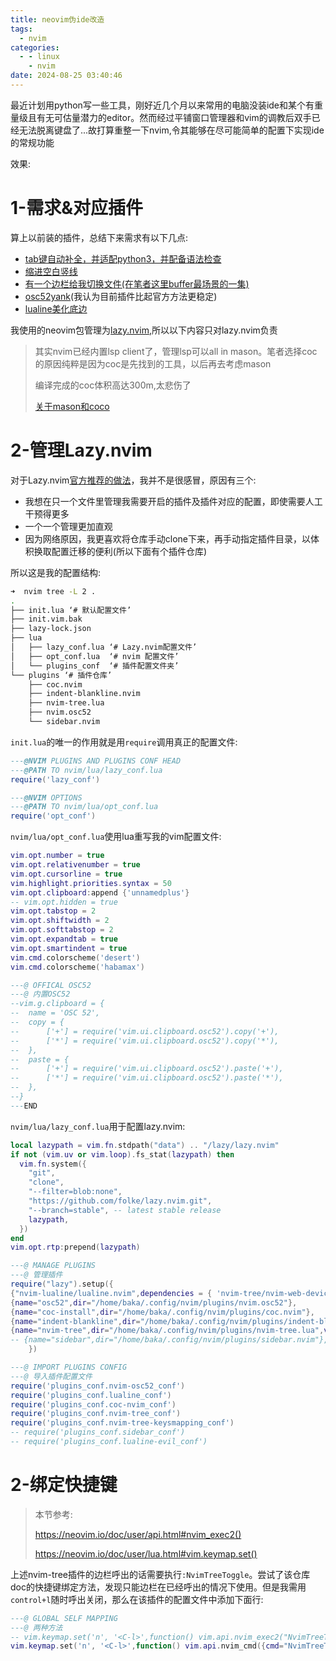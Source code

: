```yaml
---
title: neovim伪ide改造
tags:
  - nvim
categories:
  - - linux
    - nvim
date: 2024-08-25 03:40:46
---
```


最近计划用python写一些工具，刚好近几个月以来常用的电脑没装ide和某个有重量级且有无可估量潜力的editor。然而经过平铺窗口管理器和vim的调教后双手已经无法脱离键盘了...故打算重整一下nvim,令其能够在尽可能简单的配置下实现ide的常规功能

效果:
<img src="https://telegraph.7cmb.com/file/3c531b5595f845d8062a4.png" alt="" >

# 1-需求&对应插件

算上以前装的插件，总结下来需求有以下几点:
- [tab键自动补全，并适配python3，并配备语法检查](https://github.com/neoclide/coc.nvim)
- [缩进空白竖线](https://github.com/lukas-reineke/indent-blankline.nvim)
- [有一个边栏给我切换文件(在笔者这里buffer最场景的一集)](https://github.com/nvim-tree/nvim-tree.lua)
- [osc52yank](https://github.com/ojroques/nvim-osc52)(我认为目前插件比起官方方法更稳定)
- [lualine美化底边](https://github.com/nvim-lualine/lualine.nvim)

我使用的neovim包管理为[lazy.nvim](https://github.com/folke/lazy.nvim),所以以下内容只对lazy.nvim负责

> 其实nvim已经内置lsp client了，管理lsp可以all in mason。笔者选择coc的原因纯粹是因为coc是先找到的工具，以后再去考虑mason
> 
> 编译完成的coc体积高达300m,太悲伤了
>
> [关于mason和coco](https://github.com/neoclide/coc.nvim/discussions/4866)

# 2-管理Lazy.nvim

对于Lazy.nvim[官方推荐的做法](https://lazy.folke.io/usage/structuring)，我并不是很感冒，原因有三个:
- 我想在只一个文件里管理我需要开启的插件及插件对应的配置，即使需要人工干预得更多
- 一个一个管理更加直观
- 因为网络原因，我更喜欢将仓库手动clone下来，再手动指定插件目录，以体积换取配置迁移的便利(所以下面有个插件仓库)


所以这是我的配置结构:
```bash
➜  nvim tree -L 2 .
.
├── init.lua ‘# 默认配置文件’
├── init.vim.bak
├── lazy-lock.json
├── lua
│   ├── lazy_conf.lua ‘# Lazy.nvim配置文件’
│   ├── opt_conf.lua  ‘# nvim 配置文件’
│   └── plugins_conf  ‘# 插件配置文件夹’
└── plugins ‘# 插件仓库’
    ├── coc.nvim
    ├── indent-blankline.nvim
    ├── nvim-tree.lua
    ├── nvim.osc52
    └── sidebar.nvim

```

`init.lua`的唯一的作用就是用`require`调用真正的配置文件:
```lua
---@NVIM PLUGINS AND PLUGINS CONF HEAD
---@PATH TO nvim/lua/lazy_conf.lua
require('lazy_conf')

---@NVIM OPTIONS
---@PATH TO nvim/lua/opt_conf.lua
require('opt_conf')

```

`nvim/lua/opt_conf.lua`使用lua重写我的vim配置文件:
```lua
vim.opt.number = true
vim.opt.relativenumber = true
vim.opt.cursorline = true
vim.highlight.priorities.syntax = 50 
vim.opt.clipboard:append {'unnamedplus'}
-- vim.opt.hidden = true
vim.opt.tabstop = 2
vim.opt.shiftwidth = 2
vim.opt.softtabstop = 2
vim.opt.expandtab = true
vim.opt.smartindent = true
vim.cmd.colorscheme('desert')
vim.cmd.colorscheme('habamax')

---@ OFFICAL OSC52
---@ 内置OSC52
--vim.g.clipboard = {
--	name = 'OSC 52',
--	copy = {
--		['+'] = require('vim.ui.clipboard.osc52').copy('+'),
--		['*'] = require('vim.ui.clipboard.osc52').copy('*'),
--	},
--	paste = {
--		['+'] = require('vim.ui.clipboard.osc52').paste('+'),
--		['*'] = require('vim.ui.clipboard.osc52').paste('*'),
--	},
--}
---END
```

`nvim/lua/lazy_conf.lua`用于配置lazy.nvim:
```lua
local lazypath = vim.fn.stdpath("data") .. "/lazy/lazy.nvim"
if not (vim.uv or vim.loop).fs_stat(lazypath) then
  vim.fn.system({
    "git",
    "clone",
    "--filter=blob:none",
    "https://github.com/folke/lazy.nvim.git",
    "--branch=stable", -- latest stable release
    lazypath,
  })
end
vim.opt.rtp:prepend(lazypath)

---@ MANAGE PLUGINS
---@ 管理插件
require("lazy").setup({
{"nvim-lualine/lualine.nvim",dependencies = { 'nvim-tree/nvim-web-devicons' }},
{name="osc52",dir="/home/baka/.config/nvim/plugins/nvim.osc52"},
{name="coc-install",dir="/home/baka/.config/nvim/plugins/coc.nvim"},
{name="indent-blankline",dir="/home/baka/.config/nvim/plugins/indent-blankline.nvim",main="ibl", --[[@module "ibl" @type ibl.config--]] opts={},},
{name="nvim-tree",dir="/home/baka/.config/nvim/plugins/nvim-tree.lua",version = "*",lazy = false,dependencies = {"nvim-tree/nvim-web-devicons",},config = function()  require("nvim-tree").setup {}  end,},
-- {name="sidebar",dir="/home/baka/.config/nvim/plugins/sidebar.nvim"},
	})

---@ IMPORT PLUGINS CONFIG
---@ 导入插件配置文件
require('plugins_conf.nvim-osc52_conf')
require('plugins_conf.lualine_conf')
require('plugins_conf.coc-nvim_conf')
require('plugins_conf.nvim-tree_conf')
require('plugins_conf.nvim-tree-keysmapping_conf')
-- require('plugins_conf.sidebar_conf')
-- require('plugins_conf.lualine-evil_conf')
```

# 2-绑定快捷键

> 本节参考:
>
> https://neovim.io/doc/user/api.html#nvim_exec2()
>
> https://neovim.io/doc/user/lua.html#vim.keymap.set()

上述nvim-tree插件的边栏呼出的话需要执行`:NvimTreeToggle`。尝试了该仓库doc的快捷键绑定方法，发现只能边栏在已经呼出的情况下使用。但是我需用`control+l`随时呼出关闭，那么在该插件的配置文件中添加下面行:
```lua
---@ GLOBAL SELF MAPPING 
---@ 两种方法
-- vim.keymap.set('n', '<C-l>',function() vim.api.nvim_exec2("NvimTreeToggle",{output}) end)
vim.keymap.set('n', '<C-l>',function() vim.api.nvim_cmd({cmd="NvimTreeToggle"},{output}) end)
```

